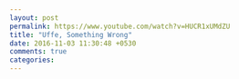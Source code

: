 ```yaml
---
layout: post
permalink: https://www.youtube.com/watch?v=HUCR1xUMdZU
title: "Uffe, Something Wrong"
date: 2016-11-03 11:30:48 +0530
comments: true
categories: 
---
```


